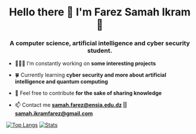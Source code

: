 <h1 align="center">Hello there 👋 I'm Farez Samah Ikram 🍂</h1>
<h3 align="center">A computer science, artificial intelligence and cyber security student.</h3>

- 👩🏻‍💻 I’m constantly working on **some interesting projects**

- 🍀 Currently learning **cyber security and more about artificial intelligence and quantum computing**

- 📝 Feel free to contribute **for the sake of sharing knowledge**

- 📫 Contact me **samah.farez@ensia.edu.dz || samah.ikramfarez@gmail.com**



[![Top Langs](https://github-readme-stats.vercel.app/api/top-langs/?username=samahfarez&langs_count=8&layout=compact)](https://github.com/anuraghazra/github-readme-stats)  [![Stats](https://github-readme-stats.vercel.app/api?username=samahfarez&theme=github_dark&count_private=true)](https://github.com/anuraghazra/github-readme-stats)                             



